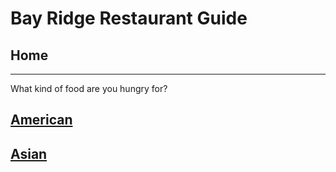 # Bay Ridge Restaurant Guide
## Home
---
What kind of food are you hungry for?
## [American](american/american.md)
## [Asian](../asian/asian.md)